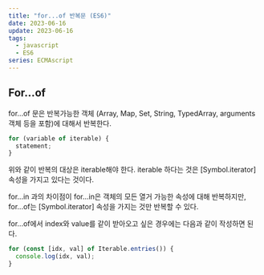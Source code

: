 ```yaml
---
title: "for...of 반복문 (ES6)"
date: 2023-06-16
update: 2023-06-16
tags:
  - javascript
  - ES6
series: ECMAscript
---
```


## For...of

for...of 문은 반복가능한 객체 (Array, Map, Set, String, TypedArray, arguments 객체 등을 포함)에 대해서 반복한다.

```javascript
for (variable of iterable) {
  statement;
}
```

위와 같이 반복의 대상은 iterable해야 한다. iterable 하다는 것은 [Symbol.iterator] 속성을 가지고 있다는 것이다.

for...in 과의 차이점이 for...in은 객체의 모든 열거 가능한 속성에 대해 반복하지만,  
for...of는 [Symbol.iterator] 속성을 가지는 것만 반복할 수 있다.

for...of에서 index와 value를 같이 받아오고 싶은 경우에는 다음과 같이 작성하면 된다.

```javascript
for (const [idx, val] of Iterable.entries()) {
  console.log(idx, val);
}
```
